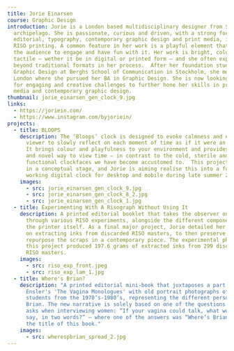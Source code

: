 ```yaml
---
title: Jorie Einarsen
course: Graphic Design
introduction: Jorie is a London based multidisciplinary designer from Sweden's
  archipelago. She is passionate, curious and driven, with a strong focus on
  editorial, typography, contemporary graphic design and print media, including
  RISO printing. A common feature in her work is a playful element that invites
  the audience to engage and have fun with it. Her work is bright, colourful and
  tactile — wether it be in digital or printed form — and she often explores
  beyond traditional formats in her process.  After her foundation studies in
  Graphic Design at Berghs School of Communication in Stockholm, she moved to
  London where she pursued her BA in Graphic Design. She is now looking onwards
  for engaging and creative challenges to further hone her skills in printed
  media and contemporary graphic design.
thumbnail: jorie_einarsen_gen_clock_9.jpg
links:
  - https://joriein.com/
  - https://www.instagram.com/byjoriein/
projects:
  - title: BLOOPS
    description: The ‘Bloops’ clock is designed to evoke calmness and enforces the
      viewer to slowly reflect on each moment of time as if it were an artwork.
      It brings colour and playfulness to your environment and provides a calm
      and novel way to view time — in contrast to the cold, sterile and purely
      functional clockfaces we have become accustomed to.  This project is still
      in a conceptual stage, and Jorie is aiming realise this into a fully
      working digital clock for desktop and mobile during late summer 2021. 
    images:
      - src: jorie_einarsen_gen_clock_9.jpg
      - src: jorie_einarsen_gen_clock_8_2.jpg
      - src: jorie_einarsen_gen_clock_1.jpg
  - title: Experimenting With A Risograph Without Using It
    description: A printed editorial booklet that takes the observer on a journey
      through various RISO experiments, alongside the different components of
      the printer itself. As a final major project, Jorie detailed her process
      on extracting inks from discarded RISO masters, to then preserve and
      repurpose the scraps in a contemporary piece. The experimental phase of
      this project produced 197.6 grams of extracted inks from 299 discarded
      RISO masters.
    images:
      - src: riso_exp_front.jpeg
      - src: riso_exp_lam_1.jpg
  - title: Where's Brian?
    description: "A printed editorial mini-book that juxtaposes a part of Eve
      Ensler's 'The Vagina Monologues' with old portrait photographs of male
      students from the 1970’s-1980’s, representing the different personas of
      Brian. The new narrative is solely based on one of the questions Ensler
      asks when interviewing women: “If your vagina could talk, what would it
      say, in two words?” — where one of the answers was “Where’s Brian?”. Hence
      the title of this book."
    images:
      - src: wherespbrian_spread_2.jpg
---
```

